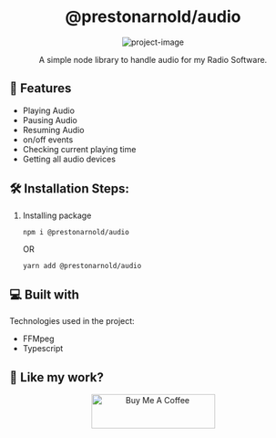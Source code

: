 <h1 align="center" id="title">@prestonarnold/audio</h1>

<p align="center">
  <img src="https://socialify.git.ci/prestonarnold0/audio/image?font=Jost&amp;language=1&amp;name=1&amp;owner=1&amp;pattern=Charlie%20Brown&amp;theme=Dark" alt="project-image">
</p>

<p align="center" id="description">A simple node library to handle audio for my Radio Software.</p>

## 🧐 Features

- Playing Audio
- Pausing Audio
- Resuming Audio
- on/off events
- Checking current playing time
- Getting all audio devices

## 🛠️ Installation Steps:

1. Installing package
    ```
    npm i @prestonarnold/audio
    ```
    OR
    ```
    yarn add @prestonarnold/audio
    ```


## 💻 Built with

Technologies used in the project:

- FFMpeg
- Typescript

## 💖 Like my work?

<p align="center">
  <a href="https://www.buymeacoffee.com/prestonarnold" target="_blank">
    <img src="https://cdn.buymeacoffee.com/buttons/v2/default-yellow.png" alt="Buy Me A Coffee" style="height: 60px !important;width: 217px !important;">
  </a>
</p>
